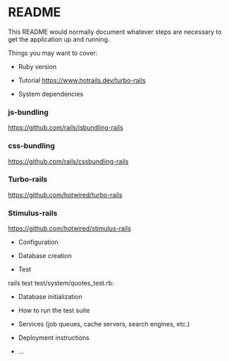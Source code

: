 # README

This README would normally document whatever steps are necessary to get the
application up and running.

Things you may want to cover:

* Ruby version
* Tutorial
  https://www.hotrails.dev/turbo-rails

* System dependencies
### js-bundling
  https://github.com/rails/jsbundling-rails
### css-bundling
  https://github.com/rails/cssbundling-rails
### Turbo-rails
  https://github.com/hotwired/turbo-rails
### Stimulus-rails
  https://github.com/hotwired/stimulus-rails

* Configuration

* Database creation

* Test

rails test test/system/quotes_test.rb:

* Database initialization

* How to run the test suite

* Services (job queues, cache servers, search engines, etc.)

* Deployment instructions

* ...
